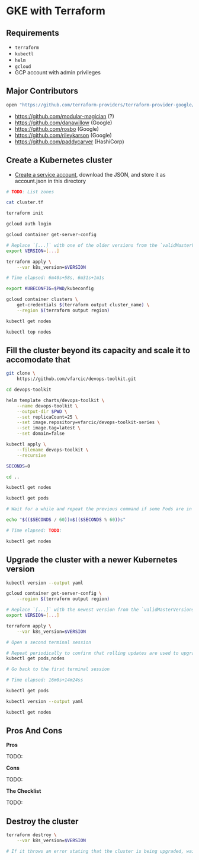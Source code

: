# GKE with Terraform

## Requirements

* `terraform`
* `kubectl`
* `helm`
* `gcloud`
* GCP account with admin privileges

## Major Contributors

```bash
open "https://github.com/terraform-providers/terraform-provider-google/graphs/contributors"
```

* https://github.com/modular-magician (?)
* https://github.com/danawillow (Google)
* https://github.com/rosbo (Google)
* https://github.com/rileykarson (Google)
* https://github.com/paddycarver (HashiCorp)

## Create a Kubernetes cluster

* [Create a service account](https://console.cloud.google.com/apis/credentials/serviceaccountkey), download the JSON, and store it as account.json in this directory

```bash
# TODO: List zones

cat cluster.tf

terraform init

gcloud auth login

gcloud container get-server-config

# Replace `[...]` with one of the older versions from the `validMasterVersions` section.
export VERSION=[...]

terraform apply \
    --var k8s_version=$VERSION

# Time elapsed: 6m40s+58s, 6m31s+1m1s

export KUBECONFIG=$PWD/kubeconfig

gcloud container clusters \
    get-credentials $(terraform output cluster_name) \
	--region $(terraform output region)

kubectl get nodes

kubectl top nodes
```

## Fill the cluster beyond its capacity and scale it to accomodate that

```bash
git clone \
    https://github.com/vfarcic/devops-toolkit.git

cd devops-toolkit

helm template charts/devops-toolkit \
    --name devops-toolkit \
    --output-dir $PWD \
    --set replicaCount=25 \
    --set image.repository=vfarcic/devops-toolkit-series \
    --set image.tag=latest \
    --set domain=false

kubectl apply \
    --filename devops-toolkit \
    --recursive

SECONDS=0

cd ..

kubectl get nodes

kubectl get pods

# Wait for a while and repeat the previous command if some Pods are in the `pending` state

echo "$(($SECONDS / 60))m$(($SECONDS % 60))s"

# Time elapsed: TODO:

kubectl get nodes
```

## Upgrade the cluster with a newer Kubernetes version

```bash
kubectl version --output yaml

gcloud container get-server-config \
    --region $(terraform output region)

# Replace `[...]` with the newest version from the `validMasterVersions` section
export VERSION=[...]

terraform apply \
    --var k8s_version=$VERSION

# Open a second terminal session

# Repeat periodically to confirm that rolling updates are used to upgrade nodes
kubectl get pods,nodes

# Go back to the first terminal session

# Time elapsed: 16m0s+14m24ss

kubectl get pods

kubectl version --output yaml

kubectl get nodes
```

## Pros And Cons

**Pros**

TODO:

**Cons**

TODO:

**The Checklist**

TODO:

## Destroy the cluster

```bash
terraform destroy \
    --var k8s_version=$VERSION

# If it throws an error stating that the cluster is being upgraded, wait for a while and repeat the previous command
```